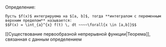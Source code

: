 Определение:
```spoiler-markdown
Пусть $f(x)$ интегрируема на $[a, b]$, тогда **интегралом с переменным верхним пределом** называется:
$$F(x) = \int_{a}^{x} f(t) \, dt ~~~~\forall{x \in [a,b]}$$
```
[[Существование первообразной непрерывной функции|Теорема]], связанная с данным определением
